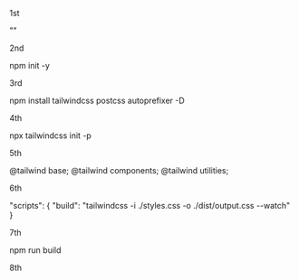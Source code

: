 1st  

"<link href="https://cdn.jsdelivr.net/npm/tailwindcss@2.1.2/dist/tailwind.min.css" rel="stylesheet">"

2nd 

npm init -y

3rd

npm install tailwindcss postcss autoprefixer -D

4th

npx tailwindcss init -p

5th

@tailwind base;
@tailwind components;
@tailwind utilities;

6th

"scripts": {
  "build": "tailwindcss -i ./styles.css -o ./dist/output.css --watch"
}


7th

npm run build

8th

<link href="./dist/output.css" rel="stylesheet">
